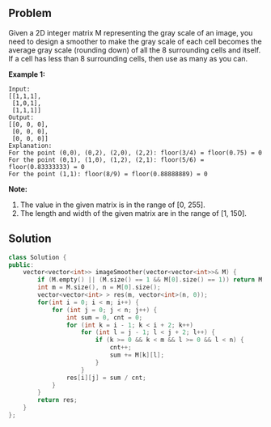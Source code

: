 ## Problem

Given a 2D integer matrix M representing the gray scale of an image, you need to design a smoother to make the gray scale of each cell becomes the average gray scale (rounding down) of all the 8 surrounding cells and itself. If a cell has less than 8 surrounding cells, then use as many as you can.

**Example 1:**

```
Input:
[[1,1,1],
 [1,0,1],
 [1,1,1]]
Output:
[[0, 0, 0],
 [0, 0, 0],
 [0, 0, 0]]
Explanation:
For the point (0,0), (0,2), (2,0), (2,2): floor(3/4) = floor(0.75) = 0
For the point (0,1), (1,0), (1,2), (2,1): floor(5/6) = floor(0.83333333) = 0
For the point (1,1): floor(8/9) = floor(0.88888889) = 0
```

**Note:**

1. The value in the given matrix is in the range of [0, 255].
2. The length and width of the given matrix are in the range of [1, 150].



## Solution

```cpp
class Solution {
public:
    vector<vector<int>> imageSmoother(vector<vector<int>>& M) {
        if (M.empty() || (M.size() == 1 && M[0].size() == 1)) return M;
        int m = M.size(), n = M[0].size();
        vector<vector<int> > res(m, vector<int>(n, 0));
        for(int i = 0; i < m; i++) {
            for (int j = 0; j < n; j++) {
                int sum = 0, cnt = 0;
                for (int k = i - 1; k < i + 2; k++)
                    for (int l = j - 1; l < j + 2; l++) {
                        if (k >= 0 && k < m && l >= 0 && l < n) {
                            cnt++;
                            sum += M[k][l];
                        }
                    }
                res[i][j] = sum / cnt;
            }
        }
        return res;
    }
};
```

